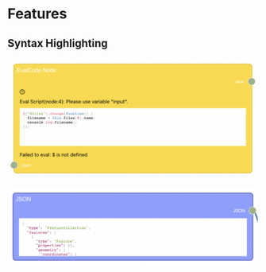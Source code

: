 # Features

## Syntax Highlighting

![](feature_snapshots/syntax-highlighting-js.png)

![](feature_snapshots/syntax-highlighting-json.png)
